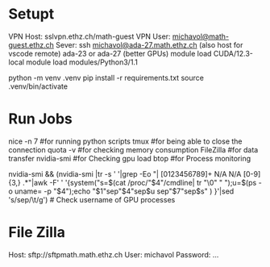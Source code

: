 # Setupt
VPN Host: sslvpn.ethz.ch/math-guest
VPN User: michavol@math-guest.ethz.ch
Sever: ssh michavol@ada-27.math.ethz.ch (also host for vscode remote)
ada-23 or ada-27 (better GPUs)
module load CUDA/12.3-local
module load modules/Python3/1.1

python -m venv .venv
pip install -r requirements.txt
source .venv/bin/activate

# Run Jobs
nice -n 7 <command line> #for running python scripts
tmux        #for being able to close the connection
quota -v    #for checking memory consumption
FileZilla   #for data transfer
nvidia-smi  #for Checking gpu load
btop        #for Process monitoring

nvidia-smi && (nvidia-smi |tr -s ' '|grep -Eo "| [0123456789]+ N/A N/A [0-9]{3,} .*"|awk -F' ' '{system("s=$(cat /proc/"$4"/cmdline| tr \"\\0\" \" \");u=$(ps -o uname= -p "$4");echo "$1"sep"$4"sep$u sep"$7"sep$s" ) }'|sed 's/sep/\t/g') # Check username of GPU processes

# File Zilla
Host: sftp://sftpmath.math.ethz.ch
User: michavol
Password: ...